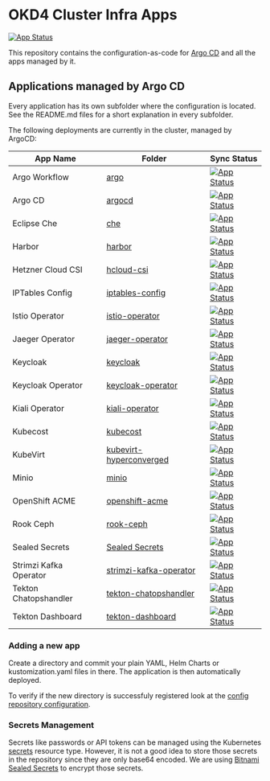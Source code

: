 # OKD4 Cluster Infra Apps

[![App Status](https://argocd.baloise.dev/api/badge?name=okd4-cluster-infra-apps-apps)](https://argocd.baloise.dev/applications/okd4-cluster-infra-apps-apps)

This repository contains the configuration-as-code for [Argo CD](https://argoproj.github.io/argo-cd/) and all the apps managed by it.

## Applications managed by Argo CD
Every application has its own subfolder where the configuration is located. See the README.md files for a short explanation in every subfolder.

The following deployments are currently in the cluster, managed by ArgoCD:

| App Name              | Folder                                        | Sync Status                         |
| --------------------- | --------------------------------------------- | ------------------------------------| 
| Argo Workflow         |[argo](.disabled/old/argo)                                        |[![App Status](https://argocd.baloise.dev/api/badge?name=argo)](https://argocd.baloise.dev/applications/argo)|
| Argo CD               |[argocd](argocd)                                    |[![App Status](https://argocd.baloise.dev/api/badge?name=argocd)](https://argocd.baloise.dev/applications/argocd)|
| Eclipse Che           |[che](.disabled/old/che)                                          |[![App Status](https://argocd.baloise.dev/api/badge?name=che)](https://argocd.baloise.dev/applications/che)|
| Harbor                |[harbor](harbor)                                    |[![App Status](https://argocd.baloise.dev/api/badge?name=harbor)](https://argocd.baloise.dev/applications/argocd)|
| Hetzner Cloud CSI     |[hcloud-csi](.disabled/old/hcloud-csi)                            |[![App Status](https://argocd.baloise.dev/api/badge?name=hcloud-csi)](https://argocd.baloise.dev/applications/hcloud-csi)|
| IPTables Config       |[iptables-config](iptables-config)                  |[![App Status](https://argocd.baloise.dev/api/badge?name=iptables-config)](https://argocd.baloise.dev/applications/iptables-config)|
| Istio Operator        |[istio-operator](.disabled/old/istio-operator)                    |[![App Status](https://argocd.baloise.dev/api/badge?name=istio-operator)](https://argocd.baloise.dev/applications/istio-operator)|
| Jaeger Operator       |[jaeger-operator](.disabled/old/jaeger-operator)                  |[![App Status](https://argocd.baloise.dev/api/badge?name=jaeger-operator)](https://argocd.baloise.dev/applications/jaeger-operator)|
| Keycloak              |[keycloak](.disabled/old/keycloak)                                |[![App Status](https://argocd.baloise.dev/api/badge?name=keycloak)](https://argocd.baloise.dev/applications/keycloak)|
| Keycloak Operator     |[keycloak-operator](.disabled/old/keycloak-operator)              |[![App Status](https://argocd.baloise.dev/api/badge?name=keycloak-operator)](https://argocd.baloise.dev/applications/keycloak-operator)|
| Kiali Operator        |[kiali-operator](.disabled/old/kiali-operator)                    |[![App Status](https://argocd.baloise.dev/api/badge?name=kiali-operator)](https://argocd.baloise.dev/applications/kiali-operator)|
| Kubecost              |[kubecost](kubecost)                                |[![App Status](https://argocd.baloise.dev/api/badge?name=kubecost)](https://argocd.baloise.dev/applications/kubecost)|
| KubeVirt              |[kubevirt-hyperconverged](.disabled/old/kubevirt-hyperconverged)  |[![App Status](https://argocd.baloise.dev/api/badge?name=kubevirt-hyperconverged)](https://argocd.baloise.dev/applications/kubevirt-hyperconverged)|
| Minio                 |[minio](.disabled/old/minio)                                      |[![App Status](https://argocd.baloise.dev/api/badge?name=minio)](https://argocd.baloise.dev/applications/minio)|
| OpenShift ACME        |[openshift-acme](openshift-acme)                    |[![App Status](https://argocd.baloise.dev/api/badge?name=openshift-acme)](https://argocd.baloise.dev/applications/openshift-acme)|
| Rook Ceph             |[rook-ceph](rook-ceph)                              |[![App Status](https://argocd.baloise.dev/api/badge?name=rook-ceph)](https://argocd.baloise.dev/applications/rook-ceph)|
| Sealed Secrets        |[Sealed Secrets](sealed-secrets)                    |[![App Status](https://argocd.baloise.dev/api/badge?name=sealed-secrets)](https://argocd.baloise.dev/applications/sealed-secrets)|
| Strimzi Kafka Operator|[strimzi-kafka-operator](.disabled/old/strimzi-kafka-operator)    |[![App Status](https://argocd.baloise.dev/api/badge?name=strimzi-kafka-operator)](https://argocd.baloise.dev/applications/strimzi-kafka-operator)|
| Tekton Chatopshandler |[tekton-chatopshandler](tekton-chatopshandler)      |[![App Status](https://argocd.baloise.dev/api/badge?name=tekton-chatopshandler)](https://argocd.baloise.dev/applications/tekton-chatopshandler)|
| Tekton Dashboard      |[tekton-dashboard](tekton-dashboard)                |[![App Status](https://argocd.baloise.dev/api/badge?name=tekton-dashboard)](https://argocd.baloise.dev/applications/tekton-dashboard)|
  
### Adding a new app
Create a directory and commit your plain YAML, Helm Charts or kustomization.yaml files in there. The application is then automatically deployed.

To verify if the new directory is successfuly registered look at the [config repository configuration](https://github.com/baloise-incubator/okd4-apps-root-config/blob/master/apps/okd4-cluster-infra-apps.yaml#L24).

### Secrets Management
Secrets like passwords or API tokens can be managed using the Kubernetes [secrets](https://kubernetes.io/docs/concepts/configuration/secret/) resource type. However, it is not a good idea to store those secrets in the repository since they are only base64 encoded. We are using [Bitnami Sealed Secrets](sealed-secrets) to encrypt those secrets.


